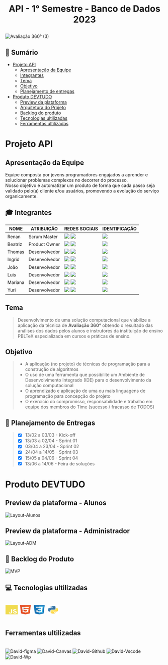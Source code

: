 # <p align = "center"> API - 1° Semestre - Banco de Dados 2023 

![Avaliação 360° (3)](https://user-images.githubusercontent.com/111469327/229332571-b5c83526-7de5-4818-b9b6-a54e23a34cf4.png)

## 📍 Sumário

 * [Projeto API](#projeto_API)
    * [Apresentação da Equipe](#apresentação-da-equipe)
    * [Integrantes](#integrantes)
    * [Tema](#tema)
    * [Objetivo](#objetivo)
    * [Planejamento de entregas](#planejamento-de-entregas)
 * [Produto DEVTUDO](#produto_DEVTUDO)
    * [Preview da plataforma](#preview-da-plataforma)
    * [Arquitetura do Projeto](#arquitetura-do-projeto)
    * [Backlog do produto](#backlog-do-produto)
    * [Tecnologias ultilizadas](#tecnologias-ultilizadas)
    * [Ferramentas ultilizadas](#ferramentas-ultilizadas)
    
    
##
# Projeto API

## Apresentação da Equipe
  
Equipe composta por jovens programadores engajados a aprender e solucionar problemas complexos no decorrer do processo.  
Nosso objetivo é automatizar um produto de forma que cada passo seja validado pelo(a) cliente e/ou usuários, promovendo a evolução do serviço organicamente.

## :mortar_board: Integrantes
   
| NOME | ATRIBUIÇÃO | REDES SOCIAIS    | IDENTIFICAÇÃO |
| -----| ---------- | -------------    | ------------- |  
| Renan  | Scrum Master  | [<img src="https://img.shields.io/badge/linkedin-%230077B5.svg?&style=for-the-badge&logo=linkedin&logoColor=white"/>](https://www.linkedin.com/in/renan-graciano-faria-76134324b) [<img src="https://camo.githubusercontent.com/fbc3df79ffe1a99e482b154b29262ecbb10d6ee4ed22faa82683aa653d72c4e1/68747470733a2f2f696d672e736869656c64732e696f2f62616467652f4769744875622d3130303030303f7374796c653d666f722d7468652d6261646765266c6f676f3d676974687562266c6f676f436f6c6f723d7768697465" />](https://github.com/VonNexx) | <img src="https://avatars.githubusercontent.com/u/111203231?v=4" height="60" />
| Beatriz| Product Owner | [<img src="https://img.shields.io/badge/linkedin-%230077B5.svg?&style=for-the-badge&logo=linkedin&logoColor=white"/>](https://www.linkedin.com/in/beatrizzpl%C3%A1cido) [<img src="https://camo.githubusercontent.com/fbc3df79ffe1a99e482b154b29262ecbb10d6ee4ed22faa82683aa653d72c4e1/68747470733a2f2f696d672e736869656c64732e696f2f62616467652f4769744875622d3130303030303f7374796c653d666f722d7468652d6261646765266c6f676f3d676974687562266c6f676f436f6c6f723d7768697465" />](https://github.com/BeatrizPlacido) | <img src="https://media.licdn.com/dms/image/D4D03AQHq83d7nitsAg/profile-displayphoto-shrink_800_800/0/1680134212385?e=1685577600&v=beta&t=5rBrdz9Id6ia0-10fOCjfKAb4VEIpek1cplGM9Atpes" height="60"/>
| Thomas | Desenvolvedor | [<img src="https://img.shields.io/badge/linkedin-%230077B5.svg?&style=for-the-badge&logo=linkedin&logoColor=white"/>](https://www.linkedin.com/in/thomas-cavalheiro-13250953) [<img src="https://camo.githubusercontent.com/fbc3df79ffe1a99e482b154b29262ecbb10d6ee4ed22faa82683aa653d72c4e1/68747470733a2f2f696d672e736869656c64732e696f2f62616467652f4769744875622d3130303030303f7374796c653d666f722d7468652d6261646765266c6f676f3d676974687562266c6f676f436f6c6f723d7768697465" />](https://github.com/Thomastrc) | <img src="https://avatars.githubusercontent.com/u/127264350?v=4" height="60"/>
| Ingrid | Desenvolvedor | [<img src="https://img.shields.io/badge/linkedin-%230077B5.svg?&style=for-the-badge&logo=linkedin&logoColor=white"/>](https://www.linkedin.com/in/ingridkaneko/) [<img src="https://camo.githubusercontent.com/fbc3df79ffe1a99e482b154b29262ecbb10d6ee4ed22faa82683aa653d72c4e1/68747470733a2f2f696d672e736869656c64732e696f2f62616467652f4769744875622d3130303030303f7374796c653d666f722d7468652d6261646765266c6f676f3d676974687562266c6f676f436f6c6f723d7768697465" />](https://github.com/KanekoIngrid) | <img src="https://media.licdn.com/dms/image/D4D03AQH9BVSRlqjZEw/profile-displayphoto-shrink_800_800/0/1664943454804?e=1685577600&v=beta&t=_1u-J8lFjuuBlLtYUPsZtE-1LDPEogXzRx8OGnRgQlQ" height="60"/>
| João   | Desenvolvedor | [<img src="https://img.shields.io/badge/linkedin-%230077B5.svg?&style=for-the-badge&logo=linkedin&logoColor=white"/>](https://www.linkedin.com/in/joao-saldanha/) [<img src="https://camo.githubusercontent.com/fbc3df79ffe1a99e482b154b29262ecbb10d6ee4ed22faa82683aa653d72c4e1/68747470733a2f2f696d672e736869656c64732e696f2f62616467652f4769744875622d3130303030303f7374796c653d666f722d7468652d6261646765266c6f676f3d676974687562266c6f676f436f6c6f723d7768697465" />](https://github.com/joa0-saldanha)| <img src="https://avatars.githubusercontent.com/u/80000631?v=4" height="60"/>
| Luis   | Desenvolvedor | [<img src="https://img.shields.io/badge/linkedin-%230077B5.svg?&style=for-the-badge&logo=linkedin&logoColor=white"/>](https://www.linkedin.com/in/luis-guimar%C3%A3es-99865b1b8) [<img src="https://camo.githubusercontent.com/fbc3df79ffe1a99e482b154b29262ecbb10d6ee4ed22faa82683aa653d72c4e1/68747470733a2f2f696d672e736869656c64732e696f2f62616467652f4769744875622d3130303030303f7374796c653d666f722d7468652d6261646765266c6f676f3d676974687562266c6f676f436f6c6f723d7768697465" />](https://github.com/LuisPGuimaraes) | <img src = "https://media.licdn.com/dms/image/D4D03AQECO_2qmDz9zw/profile-displayphoto-shrink_800_800/0/1680297083327?e=1685577600&v=beta&t=RrRZuEdDkettHZbDETp-dwE0VbmbCGyTgGmWTNLtKvU" height="60"/>
| Mariana | Desenvolvedor | [<img src="https://img.shields.io/badge/linkedin-%230077B5.svg?&style=for-the-badge&logo=linkedin&logoColor=white" />](https://www.linkedin.com/in/marianac%C3%A1ssia/) [<img src = "https://camo.githubusercontent.com/fbc3df79ffe1a99e482b154b29262ecbb10d6ee4ed22faa82683aa653d72c4e1/68747470733a2f2f696d672e736869656c64732e696f2f62616467652f4769744875622d3130303030303f7374796c653d666f722d7468652d6261646765266c6f676f3d676974687562266c6f676f436f6c6f723d7768697465" />](https://github.com/Mcsalme) | <img src = "https://avatars.githubusercontent.com/u/111469327?v=4" height="60"/>
| Yuri   | Desenvolvedor | [<img src="https://img.shields.io/badge/linkedin-%230077B5.svg?&style=for-the-badge&logo=linkedin&logoColor=white"/>](https://br.linkedin.com/in/yuri-carmo-andrade-5b760910b) [<img src="https://camo.githubusercontent.com/fbc3df79ffe1a99e482b154b29262ecbb10d6ee4ed22faa82683aa653d72c4e1/68747470733a2f2f696d672e736869656c64732e696f2f62616467652f4769744875622d3130303030303f7374796c653d666f722d7468652d6261646765266c6f676f3d676974687562266c6f676f436f6c6f723d7768697465" />](https://github.com/yca2036) | <img src = "https://media.licdn.com/dms/image/C4D03AQHb4sPxA2S7uA/profile-displayphoto-shrink_800_800/0/1637316788504?e=1685577600&v=beta&t=VxnmIgquOLzq0kXM9B_eBw_ikFFWZ7uj0KqAh3SFD-c" height="60"/>
   
## Tema

>  Desenvolvimento de uma solução computacional que viabilize a aplicação da técnica de **Avaliação 360°** obtendo o resultado das análises dos dados pelos alunos e   instrutores da instituição de ensino PBLTeX especializada em cursos e práticas de ensino. 

## Objetivo

> - A aplicação (no projeto) de técnicas de programação para a construção de algoritmos
> - O uso de uma ferramenta que possibilite um Ambiente de Desenvolvimento Integrado (IDE) para o desenvolvimento da solução computacional
> - O aprendizado e aplicação de uma ou mais linguagens de programação para concepção do projeto
> - O exercício do compromisso, responsabilidade e trabalho em equipe dos membros do Time (sucesso / fracasso de TODOS)


## :date: Planejamento de Entregas 

> - [x] 13/02 a 03/03 - Kick-off
> - [x] 13/03 a 02/04 - Sprint 01
> - [x] 03/04 a 23/04 - Sprint 02
> - [x] 24/04 a 14/05 - Sprint 03
> - [x] 15/05 a 04/06 - Sprint 04
> - [x] 13/06 a 14/06 - Feira de soluções

##
# Produto DEVTUDO

## Preview da plataforma - Alunos

![Layout-Alunos](https://user-images.githubusercontent.com/111469327/229330212-c6c5a4ab-b85f-4e1d-8eca-140bf8ab657d.gif)

## Preview da plataforma - Administrador

![Layout-ADM](https://user-images.githubusercontent.com/111469327/229330971-ef8ed62d-e2d8-405e-ac58-ebf64a38db4a.gif)

     
## :date: Backlog do Produto
   
![MVP](https://user-images.githubusercontent.com/111469327/229357776-c51b9bf2-3265-40d1-adff-2c80044cce80.png)


## :computer: Tecnologias ultilizadas

<div style="display: inline_block"><br>
  <img align="center" alt="David-Js" height="30" width="40" src="https://raw.githubusercontent.com/devicons/devicon/master/icons/javascript/javascript-plain.svg">
  <img align="center" alt="David-HTML" height="30" width="40" src="https://raw.githubusercontent.com/devicons/devicon/master/icons/html5/html5-original.svg">
  <img align="center" alt="David-CSS" height="30" width="40" src="https://raw.githubusercontent.com/devicons/devicon/master/icons/css3/css3-original.svg">
  <img align="center" alt="David-Python" height="30" width="40" src="https://raw.githubusercontent.com/devicons/devicon/master/icons/python/python-original.svg">
  
 <div style="display: inline_block"><br>
   
## Ferramentas ultilizadas

<div style="display: inline_block"><br>
 
  <img align="center" alt="David-figma" height="30" width="40" src="https://cdn.jsdelivr.net/gh/devicons/devicon/icons/figma/figma-original.svg" />
  <img align="center" alt="David-Canvas" height="30" width="40" src="https://cdn.jsdelivr.net/gh/devicons/devicon/icons/canva/canva-original.svg" />
  <img align="center" alt="David-Github" height="40" width="40" src="https://pngimg.com/uploads/github/github_PNG51.png" />
  <img align="center" alt="David-Vscode" height="30" width="40" src="https://cdn.jsdelivr.net/gh/devicons/devicon/icons/vscode/vscode-original.svg" />
  <img align="center" alt="David-Wp" height="30" width="40" src="https://cdn.jsdelivr.net/gh/devicons/devicon/icons/wordpress/wordpress-original.svg" />
 <div style="display: inline_block"><br>
